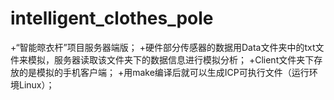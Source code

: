 # intelligent_clothes_pole
+“智能晾衣杆”项目服务器端版；
+硬件部分传感器的数据用Data文件夹中的txt文件来模拟，服务器读取该文件夹下的数据信息进行模拟分析；
+Client文件夹下存放的是模拟的手机客户端；
+用make编译后就可以生成ICP可执行文件（运行环境Linux）；
 
